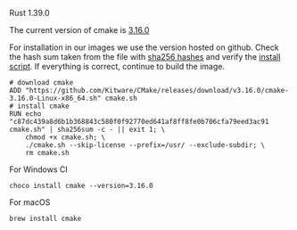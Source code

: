 Rust 1.39.0

The current version of cmake is [3.16.0](https://github.com/Kitware/CMake/tree/v3.16.0)

For installation in our images we use the version hosted on github. Check the hash sum taken from the file with [sha256 hashes](https://github.com/Kitware/CMake/releases/download/v3.16.0/cmake-3.16.0-SHA-256.txt) and verify the [install script](https://github.com/Kitware/CMake/releases/download/v3.16.0/cmake-3.16.0-Linux-x86_64.sh).
If everything is correct, continue to build the image.
```
# download cmake
ADD "https://github.com/Kitware/CMake/releases/download/v3.16.0/cmake-3.16.0-Linux-x86_64.sh" cmake.sh
# install cmake
RUN echo "c87dc439a8d6b1b368843c580f0f92770ed641af8ff8fe0b706cfa79eed3ac91 cmake.sh" | sha256sum -c - || exit 1; \
	chmod +x cmake.sh; \
	./cmake.sh --skip-license --prefix=/usr/ --exclude-subdir; \
  	rm cmake.sh

```

For Windows CI

```
choco install cmake --version=3.16.0
```

For macOS

```
brew install cmake
```
